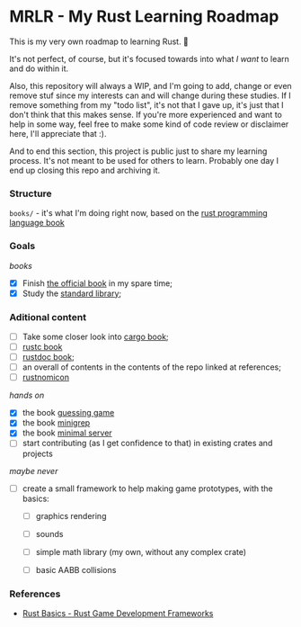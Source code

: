 # MRLR - My Rust Learning Roadmap
This is my very own roadmap to learning Rust. 🦀

It's not perfect, of course, but it's focused towards into what *I want* to learn and do within it.

Also, this repository will always a WIP, and I'm going to add, change or even remove stuf since my interests can and will change during these studies. If I remove something from my "todo list", it's not that I gave up, it's just that I don't think that this makes sense. If you're more experienced and want to help in some way, feel free to make some kind of code review or disclaimer here, I'll appreciate that :).

And to end this section, this project is public just to share my learning process. It's not meant to be used for others to learn. Probably one day I end up closing this repo and archiving it.

### Structure
`books/` - it's what I'm doing right now, based on the [rust programming language book](https://doc.rust-lang.org/book/)

### Goals

*books*
- [x] Finish [the official book](https://doc.rust-lang.org/book/) in my spare time;
- [x] Study the [standard library](https://doc.rust-lang.org/std/index.html);

### Aditional content

- [ ] Take some closer look into [cargo book](https://doc.rust-lang.org/cargo/index.html);
- [ ] [rustc book](https://doc.rust-lang.org/rustc/index.html)
- [ ] [rustdoc book](https://doc.rust-lang.org/rustdoc/index.html);
- [ ] an overall of contents in the contents of the repo linked at references;
- [ ] [rustnomicon](https://doc.rust-lang.org/nomicon/index.html)

*hands on*
- [x] the book [guessing game](book/guessing_game)
- [x] the book [minigrep](book/minigrep)
- [x] the book [minimal server](book/web-server)
- [ ] start contributing (as I get confidence to that) in existing crates and projects

*maybe never*
- [ ] create a small framework to help making game prototypes, with the basics:
  - [ ] graphics rendering
  - [ ] sounds
  - [ ] simple math library (my own, without any complex crate)
  - [ ] basic AABB collisions


### References
- [Rust Basics - Rust Game Development Frameworks](https://github.com/dasifefe/rust-game-development-frameworks#rust-basics)
